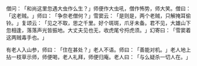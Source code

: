 僧问：​「和尚这里忽遇大虫作么生？​」师便作大虫吼，僧作怖势，师大笑。僧曰：​「这老贼。​」师曰：​「争奈老僧何？​」雪窦云：​「是则是，两个老贼，只解掩耳偷铃。​」复颂云：​「见之不取，思之千里。好个斑斑，爪牙未备。君不见，大雄山下忽相逢，落落声光皆振地。大丈夫见也无，收虎尾兮捋虎须。​」幻寄曰：​「雪窦着这两贼毒手也。​」

有老人入山参，师曰：​「住在甚处？​」老人不语。师曰：​「善能对机。​」老人地上拈一枝草示师，师便喝，老人礼拜，师便归庵。老人曰：​「与么疑杀一切人在。​」